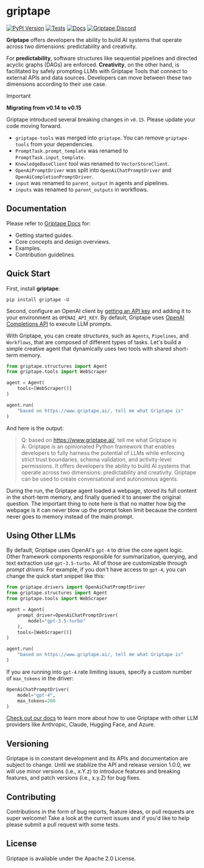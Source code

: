 # griptape

[![PyPI Version](https://img.shields.io/pypi/v/griptape.svg)](https://pypi.python.org/pypi/griptape)
[![Tests](https://github.com/griptape-ai/griptape/actions/workflows/tests.yml/badge.svg)](https://github.com/griptape-ai/griptape/actions/workflows/tests.yml)
[![Docs](https://readthedocs.org/projects/griptape/badge/)](https://griptape.readthedocs.io/)
[![Griptape Discord](https://dcbadge.vercel.app/api/server/gnWRz88eym?compact=true&style=flat)](https://discord.gg/gnWRz88eym)

**Griptape** offers developers the ability to build AI systems that operate across two dimensions: predictability and creativity.

For **predictability**, software structures like sequential pipelines and directed acyclic graphs (DAGs) are enforced. **Creativity**, on the other hand, is facilitated by safely prompting LLMs with Griptape Tools that connect to external APIs and data sources. Developers can move between these two dimensions according to their use case.

> [!IMPORTANT]
> **Migrating from v0.14 to v0.15**
> 
> Griptape introduced several breaking changes in `v0.15`. Please update your code moving forward.
> - `griptape-tools` was merged into `griptape`. You can remove `griptape-tools` from your dependencies.
> - `PromptTask.prompt_template` was renamed to `PromptTask.input_template`.
> - `KnowledgeBaseClient` tool was renamed to `VectorStoreClient`.
> - `OpenAiPromptDriver` was split into `OpenAiChatPromptDriver` and `OpenAiCompletionPromptDriver`.
> - `input` was renamed to `parent_output` in agents and pipelines.
> - `inputs` was renamed to `parent_outputs` in workflows.

## Documentation

Please refer to [Griptape Docs](https://docs.griptape.ai/) for:

- Getting started guides. 
- Core concepts and design overviews.
- Examples.
- Contribution guidelines.

## Quick Start

First, install **griptape**:

```
pip install griptape -U
```

Second, configure an OpenAI client by [getting an API key](https://beta.openai.com/account/api-keys) and adding it to your environment as `OPENAI_API_KEY`. By default, Griptape uses [OpenAI Completions API](https://platform.openai.com/docs/guides/completion) to execute LLM prompts.

With Griptape, you can create *structures*, such as `Agents`, `Pipelines`, and `Workflows`, that are composed of different types of tasks. Let's build a simple creative agent that dynamically uses two tools with shared short-term memory.

```python
from griptape.structures import Agent
from griptape.tools import WebScraper

agent = Agent(
    tools=[WebScraper()]
)

agent.run(
    "based on https://www.griptape.ai/, tell me what Griptape is"
)
```

And here is the output:

> Q: based on https://www.griptape.ai/, tell me what Griptape is  
> A: Griptape is an opinionated Python framework that enables developers to fully harness the potential of LLMs while enforcing strict trust boundaries, schema validation, and activity-level permissions. It offers developers the ability to build AI systems that operate across two dimensions: predictability and creativity. Griptape can be used to create conversational and autonomous agents.

During the run, the Griptape agent loaded a webpage, stored its full content in the short-term memory, and finally queried it to answer the original question. The important thing to note here is that no matter how big the webpage is it can never blow up the prompt token limit because the content never goes to memory instead of the main prompt.

## Using Other LLMs

By default, Griptape uses OpenAI's `gpt-4` to drive the core agent logic. Other framework components responsible for summarization, querying, and text extraction use `gpt-3.5-turbo`. All of those are customizable through _prompt drivers_. For example, if you don't have access to `gpt-4`, you can change the quick start snippet like this:

```python
from griptape.drivers import OpenAiChatPromptDriver
from griptape.structures import Agent
from griptape.tools import WebScraper

agent = Agent(
    prompt_driver=OpenAiChatPromptDriver(
        model="gpt-3.5-turbo"
    ),
    tools=[WebScraper()]
)

agent.run(
    "based on https://www.griptape.ai/, tell me what Griptape is"
)
```

If you are running into `gpt-4` rate limiting issues, specify a custom number of `max_tokens` in the driver:

```python
OpenAiChatPromptDriver(
    model="gpt-4",
    max_tokens=200
)
```

[Check out our docs](https://docs.griptape.ai/griptape-framework/structures/prompt-drivers/) to learn more about how to use Griptape with other LLM providers like Anthropic, Claude, Hugging Face, and Azure.

## Versioning

Griptape is in constant development and its APIs and documentation are subject to change. Until we stabilize the API and release version 1.0.0, we will use minor versions (i.e., x.Y.z) to introduce features and breaking features, and patch versions (i.e., x.y.Z) for bug fixes.

## Contributing

Contributions in the form of bug reports, feature ideas, or pull requests are super welcome! Take a look at the current issues and if you'd like to help please submit a pull request with some tests.

## License

Griptape is available under the Apache 2.0 License.
